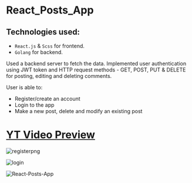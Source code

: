 # React_Posts_App

## Technologies used:

- `React.js` & `Scss` for frontend.
- `Golang` for backend.

Used a backend server to fetch the data. Implemented user authentication using JWT token and HTTP request methods - GET, POST, PUT & DELETE for posting, editing and deleting comments.

User is able to:

* Register/create an account
* Login to the app
* Make a new post, delete and modify an existing post

# [YT Video Preview](https://www.youtube.com/watch?v=Phcp9ITKSfE)


![registerpng](https://user-images.githubusercontent.com/95870159/217366863-9b69358b-59ce-463f-a2cf-a591c2c18088.png)

![login](https://user-images.githubusercontent.com/95870159/217366913-1a8c1f7a-81af-49d9-ac48-23af22fdb0ea.png)

![React-Posts-App](https://user-images.githubusercontent.com/95870159/217366932-5b97e493-179d-43aa-9ff8-6bfba9a298ce.png)
